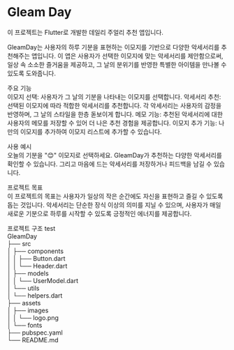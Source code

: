 # Gleam Day
이 프로젝트는 Flutter로 개발한 데일리 주얼리 추천 앱입니다.

GleamDay는 사용자의 하루 기분을 표현하는 이모지를 기반으로 다양한 악세서리를 추천해주는 앱입니다.
이 앱은 사용자가 선택한 이모지에 맞는 악세서리를 제안함으로써, 일상 속 소소한 즐거움을 제공하고, 그 날의 분위기를 반영한 특별한 아이템을 만나볼 수 있도록 도와줍니다.

주요 기능  
이모지 선택: 사용자가 그 날의 기분을 나타내는 이모지를 선택합니다.
악세서리 추천: 선택된 이모지에 따라 적합한 악세서리를 추천합니다. 각 악세서리는 사용자의 감정을 반영하며, 그 날의 스타일을 한층 돋보이게 합니다.
메모 기능: 추천된 악세서리에 대한 사용자의 메모를 저장할 수 있어 더 나은 추천 경험을 제공합니다.
이모지 추가 기능: 나만의 이모지를 추가하여 이모지 리스트에 추가할 수 있습니다.

사용 예시  
오늘의 기분을 "😊" 이모지로 선택하세요.
GleamDay가 추천하는 다양한 악세서리를 확인할 수 있습니다.
그리고 마음에 드는 악세서리를 저장하거나 피드백을 남길 수 있습니다.

프로젝트 목표  
이 프로젝트의 목표는 사용자가 일상의 작은 순간에도 자신을 표현하고 즐길 수 있도록 돕는 것입니다.
악세서리는 단순한 장식 이상의 의미를 지닐 수 있으며, 사용자가 매일 새로운 기분으로 하루를 시작할 수 있도록 긍정적인 에너지를 제공합니다.

프로젝트 구조 test  
GleamDay  
├── src  
│   ├── components  
│   │   ├── Button.dart  
│   │   └── Header.dart  
│   ├── models  
│   │   └── UserModel.dart  
│   └── utils  
│       └── helpers.dart  
├── assets  
│   ├── images  
│   │   └── logo.png  
│   └── fonts  
├── pubspec.yaml  
└── README.md  